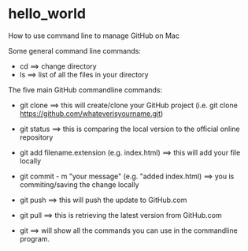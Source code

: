 # hello_world

How to use command line to manage GitHub on Mac

Some general command line commands:
- cd ==> change directory
- ls ==> list of all the files in your directory

The five main GitHub commandline commands:
- git clone ==> this will create/clone your GitHub project (i.e. git clone https://github.com/whateverisyourname.git)
- git status ==> this is comparing the local version to the official online repository
- git add filename.extension (e.g. index.html) ==> this will add your file locally
- git commit - m "your message" (e.g. "added index.html) ==> you is commiting/saving the change locally
- git push ==> this will push the update to GitHub.com
- git pull ==> this is retrieving the latest version from GitHub.com

- git ==> will show all the commands you can use in the commandline program.
